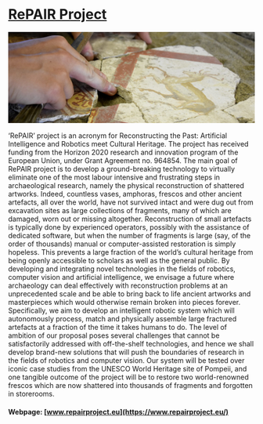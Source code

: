 # [RePAIR Project](https://www.repairproject.eu/)

![cover image for RePAIR project](https://github.com/RePAIRProject/.github/blob/master/profile/rp_cover_gh.jpg)

‘RePAIR’ project is an acronym for Reconstructing the Past: Artificial Intelligence and Robotics meet Cultural Heritage. 
The project has received funding from the Horizon 2020 research and innovation program of the European Union, under Grant Agreement no. 964854.
The main goal of RePAIR project is to develop a ground-breaking technology to virtually eliminate one of the most labour intensive and frustrating steps in archaeological research, namely the physical reconstruction of shattered artworks. Indeed, countless vases, amphoras, frescos and other ancient artefacts, all over the world, have not survived intact and were dug out from excavation sites as large collections of fragments, many of which are damaged, worn out or missing altogether.
Reconstruction of small artefacts is typically done by experienced operators, possibly with the assistance of dedicated software, but when the number of fragments is large (say, of the order of thousands) manual or computer-assisted restoration is simply hopeless. 
This prevents a large fraction of the world’s cultural heritage from being openly accessible to scholars as well as the general public. 
By developing and integrating novel technologies in the fields of robotics, computer vision and artificial intelligence, we envisage a future where archaeology can deal effectively with reconstruction problems at an unprecedented scale and be able to bring back to life ancient artworks and masterpieces which would otherwise remain broken into pieces forever. Specifically, we aim to develop an intelligent robotic system which will autonomously process, match and physically assemble large fractured artefacts at a fraction of the time it takes humans to do. The level of ambition of our proposal poses several challenges that cannot be satisfactorily addressed with off-the-shelf technologies, and hence we shall develop brand-new solutions that will push the boundaries of research in the fields of robotics and computer vision.
Our system will be tested over iconic case studies from the UNESCO World Heritage site of Pompeii, and one tangible outcome of the project will be to restore two world-renowned frescos which are now shattered into thousands of fragments and forgotten in storerooms.

#### Webpage: [www.repairproject.eu](https://www.repairproject.eu/)
